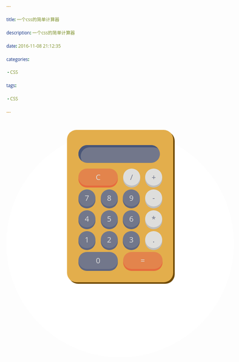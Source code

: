 ```yaml
---
title: 一个css的简单计算器
description: 一个css的简单计算器
date: 2016-11-08 21:12:35
categories:
 - CSS
tags:
 - CSS  
---
```


<style type="text/css">
/* Basic Reset */
	* {
		border: none;
		font-family: 'Open Sans', sans-serif;
		margin: 0;
		padding: 0;
	}
	.center {
		background-color: #fff;
		border-radius: 50%;
		height: 600px;
		margin: auto;
		width: 600px;
	}
	h1 {
		color: #495678;
		font-size: 30px;	
		margin-top: 20px;
		padding-top: 50px;
		display: block;
		text-align: center;
		text-decoration: none;
	}
	a {
		color: #495678;
		font-size: 30px;	
		display: block;
		text-align: center;
		text-decoration: none;
		padding-top: 20px;
	}
	form {
		background-color: #e3ae4c;
		box-shadow: 4px 4px #6f4903;
		margin: 40px auto;
		padding: 40px 0 30px 20px;	
		width: 260px;
	}
	.btn {
		outline: none;
		cursor: pointer;
		font-size: 20px;
		height: 45px;
		margin: 5px 0 5px 10px;
		width: 45px;
	}
	.btn:first-child {
		margin: 5px 0 5px 10px;
	}
	.btn, #display, form {
		border-radius: 25px;
	}
	#display {
		outline: none;
		background-color: #72778b;
		box-shadow: inset 6px 6px 0px #495678;
		color: #dededc;
		font-size: 20px;
		height: 47px;
		text-align: right;
		width: 215px;
		padding-right: 10px;
		margin-left: 10px;
		margin-bottom: 10px;
	}
	.number {
		background-color: #72778b;
		box-shadow: 0 5px #5f6680;
		color: #dededc;
	}
	.number:active {
		box-shadow: 0 2px #5f6680;
	  	-webkit-transform: translateY(2px);
	  	-ms-transform: translateY(2px);
	  	-moz-tranform: translateY(2px);
	  	transform: translateY(2px);
	}
	.operator {
		background-color: #dededc;
		box-shadow: 0 5px #bebebe;
		color: #72778b;
	}
	.operator:active {
		box-shadow: 0 2px #bebebe;
	  	-webkit-transform: translateY(2px);
	  	-ms-transform: translateY(2px);
	  	-moz-tranform: translateY(2px);
	  	transform: translateY(2px);
	}
	.other {
		background-color: #e3844c;
		box-shadow: 0 5px #e76a3d;
		color: #dededc;
		width: 104px;
	}
	.other:active {
		box-shadow: 0 2px #e76a3d;
	  	-webkit-transform: translateY(2px);
	  	-ms-transform: translateY(2px);
	  	-moz-tranform: translateY(2px);
	  	transform: translateY(2px);
	}
</style>
<div class="center">
	<form name="calculator">
		<input type="text" id="display">
		<br>
		<input type="button" id="clear" class="btn other" value="C">
		<input type="button" class="btn operator" value="/" onclick="get(this.value);">
		<input type="button" class="btn operator" value="+" onclick="get(this.value);">
		<br>
		<input type="button" class="btn number" value="7" onclick="get(this.value);">
		<input type="button" class="btn number" value="8" onclick="get(this.value);">
		<input type="button" class="btn number" value="9" onclick="get(this.value);">
		<input type="button" class="btn operator" value="-" onclick="get(this.value);">
		<br>
		<input type="button" class="btn number" value="4" onclick="get(this.value);">
		<input type="button" class="btn number" value="5" onclick="get(this.value);">
		<input type="button" class="btn number" value="6" onclick="get(this.value);">
		<input type="button" class="btn operator" value="*" onclick="get(this.value);">			
		<br>
		<input type="button" class="btn number" value="1" onclick="get(this.value);">
		<input type="button" class="btn number" value="2" onclick="get(this.value);">
		<input type="button" class="btn number" value="3" onclick="get(this.value);">
		<input type="button" class="btn operator" value="." onclick="get(this.value);">			
		<br>
		<input type="button" class="btn number" value="0" onclick="get(this.value);" style="width: 104px;">				
		<input type="button" class="btn other" value="=" onclick="calculates();">
	</form>
</div>
<script>
	/* limpa o display */ 
	document.getElementById("clear").addEventListener("click", function() {
		document.getElementById("display").value = "";
	});
	/* recebe os valores */
	function get(value) {
		document.getElementById("display").value += value; 
	} 
	/* calcula */
	function calculates() {
		var result = 0;
		result = document.getElementById("display").value;
		console.log(result);
		try{
			if(result == "undefined" ||result == ""){
				document.getElementById("display").value = "";
			} else {
				document.getElementById("display").value = "";
				document.getElementById("display").value = eval(result).toFixed(10);
			}
		} catch(error) {
			document.getElementById("display").value = "操作错误！";
		}
        	};
</script>    






​		